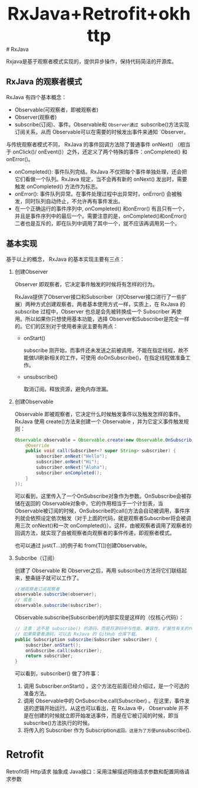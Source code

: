 <center><font size="7" ><b>RxJava+Retrofit+okhttp</b></font> </center>
# RxJava

Rxjava是基于观察者模式实现的，提供异步操作，保持代码简洁的开源库。

## RxJava 的观察者模式

 RxJava 有四个基本概念：

- Observable(可观察者，即被观察者)
- Observer(观察者)
- subscribe(订阅)、事件。Observable和 `Observer通过 `subscribe()方法实现订阅关系，从而 Observable可以在需要的时候发出事件来通知 `Observer。 

与传统观察者模式不同， RxJava 的事件回调方法除了普通事件 onNext() （相当于 onClick()/ onEvent()）之外，还定义了两个特殊的事件：onCompleted() 和 onError()。

- onCompleted(): 事件队列完结。RxJava 不仅把每个事件单独处理，还会把它们看做一个队列。RxJava 规定，当不会再有新的 onNext() 发出时，需要触发 onCompleted() 方法作为标志。
- onError(): 事件队列异常。在事件处理过程中出异常时，onError() 会被触发，同时队列自动终止，不允许再有事件发出。
- 在一个正确运行的事件序列中, onCompleted() 和onError() 有且只有一个，并且是事件序列中的最后一个。需要注意的是，onCompleted()和onError() 二者也是互斥的，即在队列中调用了其中一个，就不应该再调用另一个。

## 基本实现

 基于以上的概念， RxJava 的基本实现主要有三点：

1. 创建Observer

    Observer 即观察者，它决定事件触发的时候将有怎样的行为。

    RxJava提供了Observer接口和Subscriber（对Observer接口进行了一些扩展）两种方式创建观察者。两者基本使用方式一样，实质上，在 RxJava 的 subscribe 过程中，Observer 也总是会先被转换成一个 Subscriber 再使用。所以如果你只想使用基本功能，选择 Observer和Subscriber是完全一样的。它们的区别对于使用者来说主要有两点：

   - onStart()

      subscribe 刚开始，而事件还未发送之前被调用，不能在指定线程，故不能做UI刷新相关的工作，可使用 doOnSubscribe()，在指定线程做准备工作。

   - unsubscribe()

     取消订阅。释放资源，避免内存泄漏。

2. 创建Observable

   Observable 即被观察者，它决定什么时候触发事件以及触发怎样的事件。 RxJava 使用 create()方法来创建一个 Observable ，并为它定义事件触发规则： 

   ```java
   Observable observable = Observable.create(new Observable.OnSubscribe<String>() {
       @Override
       public void call(Subscriber<? super String> subscriber) {
           subscriber.onNext("Hello");
           subscriber.onNext("Hi");
           subscriber.onNext("Aloha");
           subscriber.onCompleted();
       }
   });
   ```

   可以看到，这里传入了一个OnSubscribe对象作为参数。OnSubscribe会被存储在返回的 Observable对象中，它的作用相当于一个计划表，当 Observable被订阅的时候，OnSubscribe的call()方法会自动被调用，事件序列就会依照设定依次触发（对于上面的代码，就是观察者Subscriber将会被调用三次 onNext()和一次 onCompleted()）。这样，由被观察者调用了观察者的回调方法，就实现了由被观察者向观察者的事件传递，即观察者模式。

   也可以通过  just(T...)的例子和 from(T[])创建Observable。

3. Subcribe（订阅）

   创建了 Observable 和 Observer之后，再用 subscribe()方法将它们联结起来，整条链子就可以工作了。 

   ```java
   //被观察者订阅观察者
   observable.subscribe(observer);
   // 或者：
   observable.subscribe(subscriber);
   ```

    Observable.subscribe(Subscriber)的内部实现是这样的（仅核心代码）： 

   ```java
   // 注意：这不是 subscribe() 的源码，而是将源码中与性能、兼容性、扩展性有关的代码剔除后的核心代码。
   // 如果需要看源码，可以去 RxJava 的 GitHub 仓库下载。
   public Subscription subscribe(Subscriber subscriber) {
       subscriber.onStart();
       onSubscribe.call(subscriber);
       return subscriber;
   }
   ```

   可以看到，subscriber() 做了3件事：

   1. 调用 Subscriber.onStart() 。这个方法在前面已经介绍过，是一个可选的准备方法。
   2. 调用 Observable中的 OnSubscribe.call(Subscriber) 。在这里，事件发送的逻辑开始运行。从这也可以看出，在 RxJava 中， Observable 并不是在创建的时候就立即开始发送事件，而是在它被订阅的时候，即当 subscribe()方法执行的时候。
   3. 将传入的 Subscriber 作为 Subscription` 返回。这是为了方便 `unsubscribe().

# Retrofit

Retrofit将 Http请求 抽象成 Java接口：采用注解描述网络请求参数和配置网络请求参数 
